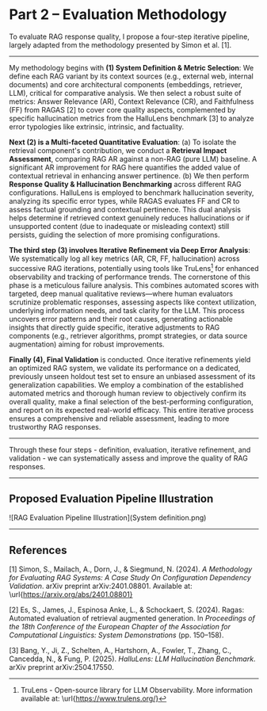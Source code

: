 # Part 2 – Evaluation Methodology

To evaluate RAG response quality, I propose a four-step iterative pipeline, largely adapted from the methodology presented by Simon et al. [1].

---

My methodology begins with **(1) System Definition & Metric Selection**: We define each RAG variant by its context sources (e.g., external web, internal documents) and core architectural components (embeddings, retriever, LLM), critical for comparative analysis. We then select a robust suite of metrics: Answer Relevance (AR), Context Relevance (CR), and Faithfulness (FF) from RAGAS [2] to cover core quality aspects, complemented by specific hallucination metrics from the HalluLens benchmark [3] to analyze error typologies like extrinsic, intrinsic, and factuality.

**Next (2) is a Multi-faceted Quantitative Evaluation**: (a) To isolate the retrieval component's contribution, we conduct a **Retrieval Impact Assessment**, comparing RAG AR against a non-RAG (pure LLM) baseline. A significant AR improvement for RAG here quantifies the added value of contextual retrieval in enhancing answer pertinence. (b) We then perform **Response Quality & Hallucination Benchmarking** across different RAG configurations. HalluLens is employed to benchmark hallucination severity, analyzing its specific error types, while RAGAS evaluates FF and CR to assess factual grounding and contextual pertinence. This dual analysis helps determine if retrieved context genuinely reduces hallucinations or if unsupported content (due to inadequate or misleading context) still persists, guiding the selection of more promising configurations.

**The third step (3) involves Iterative Refinement via Deep Error Analysis**: We systematically log all key metrics (AR, CR, FF, hallucination) across successive RAG iterations, potentially using tools like TruLens[^TF] for enhanced observability and tracking of performance trends. The cornerstone of this phase is a meticulous failure analysis. This combines automated scores with targeted, deep manual qualitative reviews—where human evaluators scrutinize problematic responses, assessing aspects like context utilization, underlying information needs, and task clarity for the LLM. This process uncovers error patterns and their root causes, generating actionable insights that directly guide specific, iterative adjustments to RAG components (e.g., retriever algorithms, prompt strategies, or data source augmentation) aiming for robust improvements.

**Finally (4), Final Validation** is conducted. Once iterative refinements yield an optimized RAG system, we validate its performance on a dedicated, previously unseen holdout test set to ensure an unbiased assessment of its generalization capabilities. We employ a combination of the established automated metrics and thorough human review to objectively confirm its overall quality, make a final selection of the best-performing configuration, and report on its expected real-world efficacy. This entire iterative process ensures a comprehensive and reliable assessment, leading to more trustworthy RAG responses.

---

Through these four steps - definition, evaluation, iterative refinement, and validation - we can systematically assess and improve the quality of RAG responses.

---

## Proposed Evaluation Pipeline Illustration

![RAG Evaluation Pipeline Illustration](System definition.png)

---

## References

[1] Simon, S., Mailach, A., Dorn, J., & Siegmund, N. (2024). *A Methodology for Evaluating RAG Systems: A Case Study On Configuration Dependency Validation*. arXiv preprint arXiv:2401.08801. Available at: \url{https://arxiv.org/abs/2401.08801}

[2] Es, S., James, J., Espinosa Anke, L., & Schockaert, S. (2024). Ragas: Automated evaluation of retrieval augmented generation. In *Proceedings of the 18th Conference of the European Chapter of the Association for Computational Linguistics: System Demonstrations* (pp. 150–158).

[3] Bang, Y., Ji, Z., Schelten, A., Hartshorn, A., Fowler, T., Zhang, C., Cancedda, N., & Fung, P. (2025). *HalluLens: LLM Hallucination Benchmark*. arXiv preprint arXiv:2504.17550.

[^TF]: TruLens - Open-source library for LLM Observability. More information available at: \url{https://www.trulens.org/}
